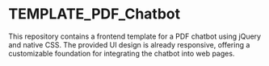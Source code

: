 # TEMPLATE_PDF_Chatbot
This repository contains a frontend template for a PDF chatbot using jQuery and native CSS. The provided UI design is already responsive, offering a customizable foundation for integrating the chatbot into web pages.
